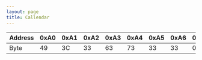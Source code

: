 ```yaml
---
layout: page
title: Callendar
---
```


| Address | 0xA0 | 0xA1 | 0xA2 | 0xA3 | 0xA4 | 0xA5 | 0xA6 | 0xA7 |
|---------|------|------|------|------|------|------|------|------|
| Byte    | 49   | 3C   | 33   | 63   | 73   | 33   | 33   | 00   |
